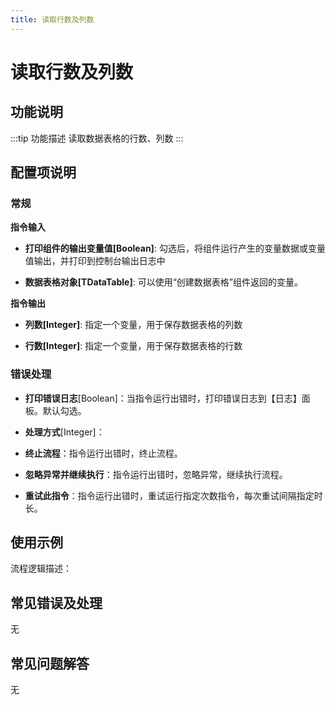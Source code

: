 ```yaml
---
title: 读取行数及列数
---
```


# 读取行数及列数

## 功能说明

:::tip 功能描述
读取数据表格的行数、列数
:::

## 配置项说明

### 常规

**指令输入**

- **打印组件的输出变量值[Boolean]**: 勾选后，将组件运行产生的变量数据或变量值输出，并打印到控制台输出日志中

- **数据表格对象[TDataTable]**: 可以使用“创建数据表格”组件返回的变量。


**指令输出**

- **列数[Integer]**: 指定一个变量，用于保存数据表格的列数

- **行数[Integer]**: 指定一个变量，用于保存数据表格的行数

### 错误处理

- **打印错误日志**[Boolean]：当指令运行出错时，打印错误日志到【日志】面板。默认勾选。

- **处理方式**[Integer]：

 - **终止流程**：指令运行出错时，终止流程。

 - **忽略异常并继续执行**：指令运行出错时，忽略异常，继续执行流程。

 - **重试此指令**：指令运行出错时，重试运行指定次数指令，每次重试间隔指定时长。

## 使用示例

流程逻辑描述：

## 常见错误及处理

无

## 常见问题解答

无

